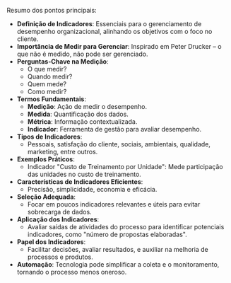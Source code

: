 Resumo dos pontos principais:

- **Definição de Indicadores**: Essenciais para o gerenciamento de desempenho organizacional, alinhando os objetivos com o foco no cliente.
- **Importância de Medir para Gerenciar**: Inspirado em Peter Drucker – o que não é medido, não pode ser gerenciado.
- **Perguntas-Chave na Medição**:
  - O que medir?
  - Quando medir?
  - Quem mede?
  - Como medir?
- **Termos Fundamentais**:
  - **Medição**: Ação de medir o desempenho.
  - **Medida**: Quantificação dos dados.
  - **Métrica**: Informação contextualizada.
  - **Indicador**: Ferramenta de gestão para avaliar desempenho.
- **Tipos de Indicadores**: 
  - Pessoais, satisfação do cliente, sociais, ambientais, qualidade, marketing, entre outros.
- **Exemplos Práticos**:
  - Indicador "Custo de Treinamento por Unidade": Mede participação das unidades no custo de treinamento.
- **Características de Indicadores Eficientes**:
  - Precisão, simplicidade, economia e eficácia.
- **Seleção Adequada**:
  - Focar em poucos indicadores relevantes e úteis para evitar sobrecarga de dados.
- **Aplicação dos Indicadores**:
  - Avaliar saídas de atividades do processo para identificar potenciais indicadores, como "número de propostas elaboradas".
- **Papel dos Indicadores**:
  - Facilitar decisões, avaliar resultados, e auxiliar na melhoria de processos e produtos.
- **Automação**: Tecnologia pode simplificar a coleta e o monitoramento, tornando o processo menos oneroso.
